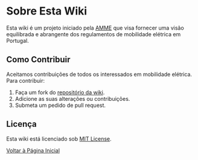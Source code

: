 # Sobre Esta Wiki

Esta wiki é um projeto iniciado pela [AMME](http://www.amme.com.pt/) que visa fornecer uma visão equilibrada e abrangente dos regulamentos de mobilidade elétrica em Portugal.


## Como Contribuir

Aceitamos contribuições de todos os interessados em mobilidade elétrica. Para contribuir:
1. Faça um fork do [repositório da wiki](https://github.com/AmmeProjects/wiki).
2. Adicione as suas alterações ou contribuições.
3. Submeta um pedido de pull request.

## Licença
Esta wiki está licenciado sob [MIT License](https://opensource.org/licenses/MIT).

[Voltar à Página Inicial](index.md)
